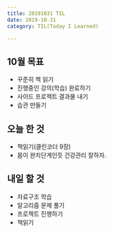 ```yaml
---
title: 20191031 TIL
date: 2019-10-31
category: TIL(Today I Learned)

---
```


## 10월 목표

- 꾸준히 책 읽기
- 진행중인 강의(학습) 완료하기
- 사이드 프로젝트 결과물 내기
- 습관 만들기

## 오늘 한 것

- 책읽기(클린코더 9장)
- 몸이 완치단계인듯 건강관리 잘하자.

## 내일 할 것

- 자료구조 학습
- 알고리즘 문제 풀기
- 프로젝트 진행하기
- 책읽기
